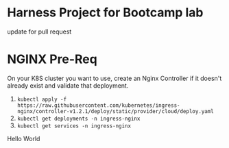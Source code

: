 # Harness Project for Bootcamp lab
update for pull request

# NGINX Pre-Req
On your K8S cluster you want to use, create an Nginx Controller if it doesn't already exist and validate that deployment.
1. `kubectl apply -f https://raw.githubusercontent.com/kubernetes/ingress-nginx/controller-v1.2.1/deploy/static/provider/cloud/deploy.yaml`
2. `kubectl get deployments -n ingress-nginx`
3. `kubectl get services -n ingress-nginx`


Hello World
